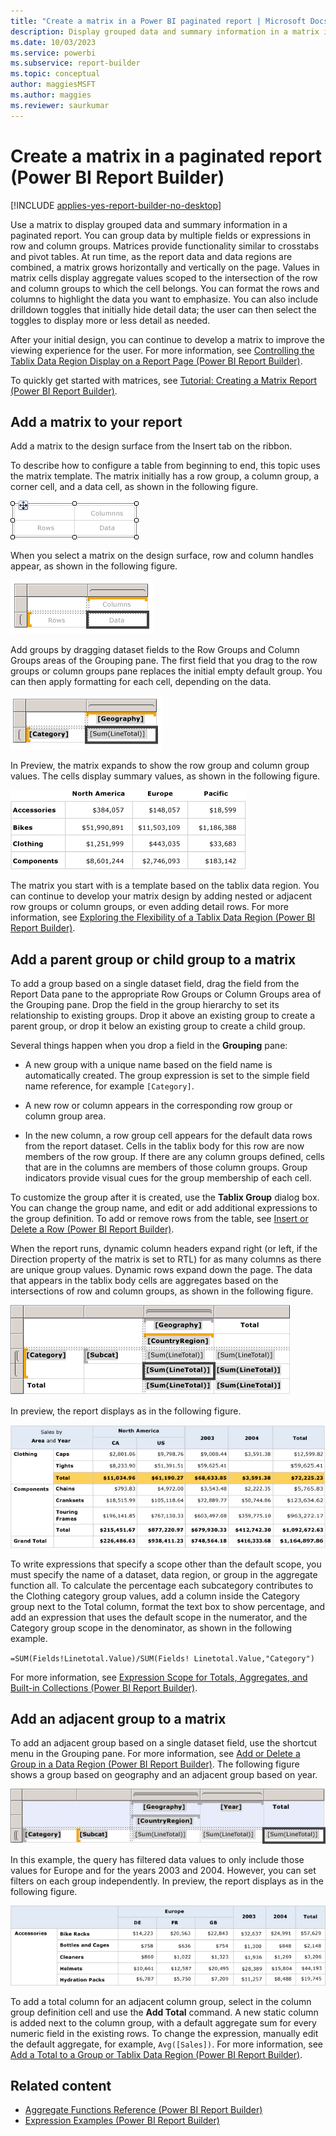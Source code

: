 ```yaml
---
title: "Create a matrix in a Power BI paginated report | Microsoft Docs"
description: Display grouped data and summary information in a matrix in a paginated report, which provides functionality in Power BI Report Builder similar to crosstabs and pivot tables.
ms.date: 10/03/2023
ms.service: powerbi
ms.subservice: report-builder
ms.topic: conceptual
author: maggiesMSFT
ms.author: maggies
ms.reviewer: saurkumar
---
```

# Create a matrix in a paginated report (Power BI Report Builder)

[!INCLUDE [applies-yes-report-builder-no-desktop](../../includes/applies-yes-report-builder-no-desktop.md)]

  Use a matrix to display grouped data and summary information in a paginated report. You can group data by multiple fields or expressions in row and column groups. Matrices provide functionality similar to crosstabs and pivot tables. At run time, as the report data and data regions are combined, a matrix grows horizontally and vertically on the page. Values in matrix cells display aggregate values scoped to the intersection of the row and column groups to which the cell belongs. You can format the rows and columns to highlight the data you want to emphasize. You can also include drilldown toggles that initially hide detail data; the user can then select the toggles to display more or less detail as needed.  
  
 After your initial design, you can continue to develop a matrix to improve the viewing experience for the user. For more information, see [Controlling the Tablix Data Region Display on a Report Page &#40;Power BI Report Builder&#41;](control-tablix-data-region-display-report-page.md).  
  
 To quickly get started with matrices, see [Tutorial: Creating a Matrix Report &#40;Power BI Report Builder&#41;](/sql/reporting-services/tutorial-creating-a-matrix-report-report-builder).  
  
  
##  <a name="AddingMatrix"></a> Add a matrix to your report  
 Add a matrix to the design surface from the Insert tab on the ribbon.   
  
 To describe how to configure a table from beginning to end, this topic uses the matrix template.  The matrix initially has a row group, a column group, a corner cell, and a data cell, as shown in the following figure.  
  
 ![Screenshot of a Blank Matrix with 1 row and 1 column group.](media/matrix-template-new.gif "Screenshot of a Blank Matrix with 1 row and 1 column group.")  
  
 When you select a matrix on the design surface, row and column handles appear, as shown in the following figure.  
  
 ![Screenshot of a New Matrix added from Toolbox, selected.](media/matrix-template-new-selected.gif "Screenshot of a New Matrix added from Toolbox, selected.")  
  
 Add groups by dragging dataset fields to the Row Groups and Column Groups areas of the Grouping pane. The first field that you drag to the row groups or column groups pane replaces the initial empty default group. You can then apply formatting for each cell, depending on the data.  
  
 ![Screenshot of a Matrix, Category row and Geography column group.](media/basic-matrix-design.gif "Screenshot of a Matrix, Category row and Geography column group.")  
  
 In Preview, the matrix expands to show the row group and column group values. The cells display summary values, as shown in the following figure.  
  
 ![Screenshot of a Preview for rendered matrix with expanded groups.](media/basic-matrix-preview.gif "Screenshot of a Preview for rendered matrix with expanded groups.")  
  
 The matrix you start with is a template based on the tablix data region. You can continue to develop your matrix design by adding nested or adjacent row groups or column groups, or even adding detail rows. For more information, see [Exploring the Flexibility of a Tablix Data Region &#40;Power BI Report Builder&#41;](explore-flexibility-tablix-data-region-report-builder.md).  
  
  
##  <a name="AddingParentGroupChild"></a> Add a parent group or child group to a matrix  
 To add a group based on a single dataset field, drag the field from the Report Data pane to the appropriate Row Groups or Column Groups area of the Grouping pane. Drop the field in the group hierarchy to set its relationship to existing groups. Drop it above an existing group to create a parent group, or drop it below an existing group to create a child group.  
  
 Several things happen when you drop a field in the **Grouping** pane:  
  
-   A new group with a unique name based on the field name is automatically created. The group expression is set to the simple field name reference, for example `[Category]`.  
  
-   A new row or column appears in the corresponding row group or column group area.  
  
-   In the new column, a row group cell appears for the default data rows from the report dataset. Cells in the tablix body for this row are now members of the row group. If there are any column groups defined, cells that are in the columns are members of those column groups. Group indicators provide visual cues for the group membership of each cell.  
  
 To customize the group after it is created, use the **Tablix Group** dialog box. You can change the group name, and edit or add additional expressions to the group definition. To add or remove rows from the table, see [Insert or Delete a Row &#40;Power BI Report Builder&#41;](insert-delete-row-report-builder.md).  
  
 When the report runs, dynamic column headers expand right (or left, if the Direction property of the matrix is set to RTL) for as many columns as there are unique group values. Dynamic rows expand down the page. The data that appears in the tablix body cells are aggregates based on the intersections of row and column groups, as shown in the following figure.  
  
 ![Screenshot of a Matrix, nested row and column groups with totals.](media/basic-matrix-nested-groups-totals-design.gif "Screenshot of a Matrix, nested row and column groups with totals.")  
  
 In preview, the report displays as in the following figure.  
  
 ![Screenshot of a Nested Groups in Preview.](media/basic-matrix-nested-groups-totals-preview.gif "Screenshot of a Nested Groups in Preview.")  
  
 To write expressions that specify a scope other than the default scope, you must specify the name of a dataset, data region, or group in the aggregate function all. To calculate the percentage each subcategory contributes to the Clothing category group values, add a column inside the Category group next to the Total column, format the text box to show percentage, and add an expression that uses the default scope in the numerator, and the Category group scope in the denominator, as shown in the following example.  
  
 `=SUM(Fields!Linetotal.Value)/SUM(Fields! Linetotal.Value,"Category")`  
  
 For more information, see [Expression Scope for Totals, Aggregates, and Built-in Collections &#40;Power BI Report Builder&#41;](../../paginated-reports/expressions/expression-scope-for-totals-aggregates-and-built-in-collections.md).  
  
  
##  <a name="AddingAdjacentGroup"></a> Add an adjacent group to a matrix  
 To add an adjacent group based on a single dataset field, use the shortcut menu in the Grouping pane. For more information, see [Add or Delete a Group in a Data Region &#40;Power BI Report Builder&#41;](../../paginated-reports/report-design/add-delete-group-data-region-report-builder.md). The following figure shows a group based on geography and an adjacent group based on year.  
  
 ![Screenshot of an adjacent Column Groups for Geography and Year.](media/basic-matrix-adjacent-groups-design.gif "Screenshot of an adjacent Column Groups for Geography and Year.")  
  
 In this example, the query has filtered data values to only include those values for Europe and for the years 2003 and 2004. However, you can set filters on each group independently. In preview, the report displays as in the following figure.  
  
 ![Screenshot of a Preview of adjacent column groups.](media/basic-matrix-adjacent-groups-preview.gif "Screenshot of a Preview of adjacent column groups.")  
  
 To add a total column for an adjacent column group, select in the column group definition cell and use the **Add Total** command. A new static column is added next to the column group, with a default aggregate sum for every numeric field in the existing rows. To change the expression, manually edit the default aggregate, for example, `Avg([Sales])`. For more information, see [Add a Total to a Group or Tablix Data Region &#40;Power BI Report Builder&#41;](add-total-group-tablix-data-region-report-builder.md).  
  
  
## Related content

- [Aggregate Functions Reference &#40;Power BI Report Builder&#41;](../../paginated-reports/expressions/report-builder-functions-aggregate-functions-reference.md)   
- [Expression Examples &#40;Power BI Report Builder&#41;](../../paginated-reports/expressions/report-builder-expression-examples.md)  
  
  
